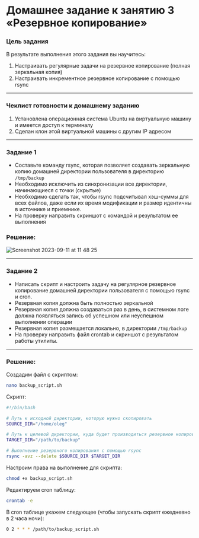 # Домашнее задание к занятию 3 «Резервное копирование»

### Цель задания
В результате выполнения этого задания вы научитесь:
1. Настраивать регулярные задачи на резервное копирование (полная зеркальная копия)
2. Настраивать инкрементное резервное копирование с помощью rsync

------

### Чеклист готовности к домашнему заданию

1. Установлена операционная система Ubuntu на виртуальную машину и имеется доступ к терминалу
2. Сделан клон этой виртуальной машины с другим IP адресом


------

### Задание 1
- Составьте команду rsync, которая позволяет создавать зеркальную копию домашней директории пользователя в директорию `/tmp/backup`
- Необходимо исключить из синхронизации все директории, начинающиеся с точки (скрытые)
- Необходимо сделать так, чтобы rsync подсчитывал хэш-суммы для всех файлов, даже если их время модификации и размер идентичны в источнике и приемнике.
- На проверку направить скриншот с командой и результатом ее выполнения

### Решение: 
![Screenshot 2023-09-11 at 11 48 25](https://github.com/otuzi/backup/assets/61628386/d79e992d-cbac-4687-a951-348744fb5082)


------

### Задание 2
- Написать скрипт и настроить задачу на регулярное резервное копирование домашней директории пользователя с помощью rsync и cron.
- Резервная копия должна быть полностью зеркальной
- Резервная копия должна создаваться раз в день, в системном логе должна появляться запись об успешном или неуспешном выполнении операции
- Резервная копия размещается локально, в директории `/tmp/backup`
- На проверку направить файл crontab и скриншот с результатом работы утилиты.


---
### Решение:
Создадим файл с скриптом:

```bash
nano backup_script.sh
```

Скрипт:

```bash
#!/bin/bash

# Путь к исходной директории, которую нужно скопировать
SOURCE_DIR="/home/oleg"

# Путь к целевой директории, куда будет производиться резервное копирование
TARGET_DIR="/path/to/backup"

# Выполнение резервного копирования с помощью rsync
rsync -avz --delete $SOURCE_DIR $TARGET_DIR
```

Настроим права на выполнение для скрипта:

```bash
chmod +x backup_script.sh
```

Редактируем cron таблицу:

```bash
crontab -e
```

В cron таблице укажем следующее (чтобы запускать скрипт ежедневно в 2 часа ночи):

```bash
0 2 * * * /path/to/backup_script.sh
```
